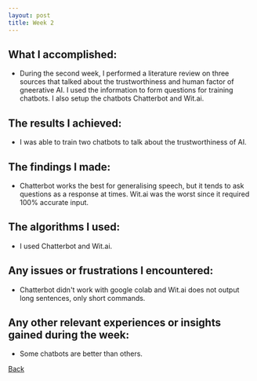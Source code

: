 ```yaml
---
layout: post
title: Week 2
---
```


## What I accomplished:
- During the second week, I performed a literature review on three sources that talked about the trustworthiness and human factor of gneerative AI. I used the information to form questions for training chatbots. I also setup the chatbots Chatterbot and Wit.ai.

## The results I achieved:
- I was able to train two chatbots to talk about the trustworthiness of AI.

## The findings I made:
- Chatterbot works the best for generalising speech, but it tends to ask questions as a response at times. Wit.ai was the worst since it required 100% accurate input.

## The algorithms I used:
- I used Chatterbot and Wit.ai.

## Any issues or frustrations I encountered:
- Chatterbot didn't work with google colab and Wit.ai does not output long sentences, only short commands.

## Any other relevant experiences or insights gained during the week:
- Some chatbots are better than others.

[Back](./)
